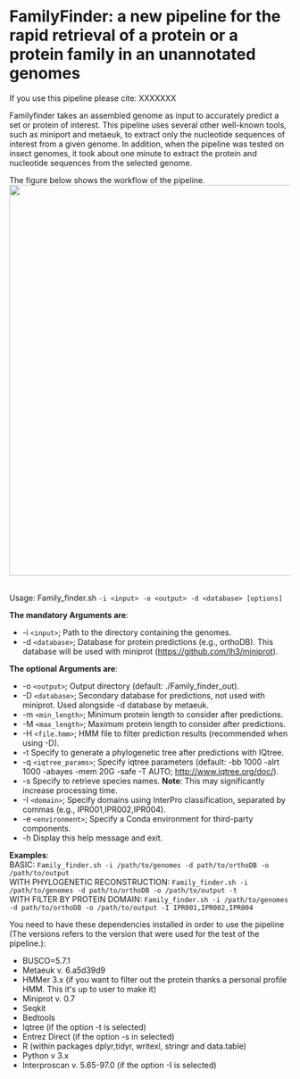 # FamilyFinder: a new pipeline for the rapid retrieval of a protein or a protein family in an unannotated genomes
If you use this pipeline please cite: XXXXXXX

Familyfinder takes an assembled genome as input to accurately predict a set or protein of interest. This pipeline uses several other well-known tools, such as miniport and metaeuk, to extract only the nucleotide sequences of interest from a given genome. In addition, when the pipeline was tested on insect genomes, it took about one minute to extract the protein and nucleotide sequences from the selected genome. 

The figure below shows the workflow of the pipeline.
<br />  <img src=https://github.com/FamilyFinder/FamilyFinder/assets/170311637/71728427-d9ea-42da-9f9b-1f85c7a5c37b width="600" height="700">






<br /> Usage: Family_finder.sh ``-i <input> -o <output> -d <database> [options]``

**The mandatory Arguments are**:
- -i ``<input>``; Path to the directory containing the genomes.
- -d ``<database>``; Database for protein predictions (e.g., orthoDB). This database will be used with miniprot (https://github.com/lh3/miniprot).
  
**The optional Arguments are**:
- -o ``<output>``; Output directory (default: ./Family_finder_out).
- -D ``<database>``; Secondary database for predictions, not used with miniprot. Used alongside -d database by metaeuk.
- -m ``<min_length>``; Minimum protein length to consider after predictions.
- -M ``<max_length>``; Maximum protein length to consider after predictions.
- -H ``<file.hmm>``; HMM file to filter prediction results (recommended when using -D).
- -t  Specify to generate a phylogenetic tree after predictions with IQtree. 
- -q ``<iqtree_params>``; Specify iqtree parameters (default: -bb 1000 -alrt 1000 -abayes -mem 20G -safe -T AUTO; http://www.iqtree.org/doc/).
- -s  Specify to retrieve species names. **Note**: This may significantly increase processing time.
- -I ``<domain>``; Specify domains using InterPro classification, separated by commas (e.g., IPR001,IPR002,IPR004).
- -e ``<environment>``; Specify a Conda environment for third-party components.
- -h  Display this help message and exit.

**Examples**: 
<br /> BASIC: ``Family_finder.sh -i /path/to/genomes -d path/to/orthoDB -o /path/to/output``
<br /> WITH PHYLOGENETIC RECONSTRUCTION: ``Family_finder.sh -i /path/to/genomes -d path/to/orthoDB -o /path/to/output -t``
<br /> WITH FILTER BY PROTEIN DOMAIN: ``Family_finder.sh -i /path/to/genomes -d path/to/orthoDB -o /path/to/output -I IPR001,IPR002,IPR004``


You need to have these dependencies installed in order to use the pipeline (The versions refers to the version that were used for the test of the pipeline.):
- BUSCO=5.7.1
- Metaeuk v. 6.a5d39d9
- HMMer 3.x (if you want to filter out the protein thanks a personal profile HMM. This it's up to user to make it) 
- Miniprot v. 0.7
- Seqkit
- Bedtools
- Iqtree (if the option -t is selected)
- Entrez Direct (if the option -s in selected)
- R (within packages dplyr,tidyr, writexl, stringr and data.table)
- Python v 3.x
- Interproscan v.  5.65-97.0 (if the option -I is selected)

